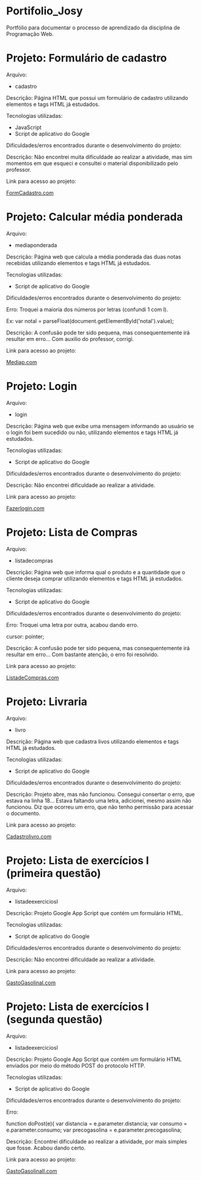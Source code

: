 # Portifolio_Josy
Portfólio para documentar o processo de  aprendizado da disciplina de Programação Web.
<h1> Projeto: Formulário de cadastro </h1>
Arquivo:

<ul>
  <li>  cadastro </li>
 </ul>
 
 Descrição: Página HTML que possui um formulário de cadastro utilizando elementos e tags HTML já estudados.
 
 Tecnologias utilizadas:
 <ul>
  <li> JavaScript </li>
  <li> Script de aplicativo do Google </li>
</ul>

Dificuldades/erros encontrados durante o desenvolvimento do projeto:

Descrição: Não encontrei muita dificuldade ao realizar a atividade, mas sim momentos em que esqueci e consultei o material disponibilizado pelo professor.

Link para acesso ao projeto:

<a href="https://script.google.com/macros/s/AKfycbze5HuHRmL3wBoA7tYpR3ETCN6VBcv60BeY6sk39JkfiQZJgymeG6M3MhvwSpP_RkFNzg/exec">FormCadastro.com</a>

<h1> Projeto: Calcular média ponderada </h1>
Arquivo:

<ul>
  <li>  mediaponderada </li>
 </ul>
 
 Descrição: Página web que calcula a média ponderada das duas notas recebidas utilizando elementos e tags HTML já estudados.
 
 Tecnologias utilizadas:
 <ul>
  <li> Script de aplicativo do Google </li>
</ul>

Dificuldades/erros encontrados durante o desenvolvimento do projeto:

Erro: Troquei a maioria dos números por letras (confundi 1 com l).

Ex: var notal = parseFloat(document.getElementById('notal').value);

Descrição: A confusão pode ter sido pequena, mas consequentemente irá resultar em erro... Com auxilio do professor, corrigi.

Link para acesso ao projeto:

<a href="https://script.google.com/macros/s/AKfycbwL25-Tp7r1Wu7BM44XSnV4Ocnnl3Nk26DMLeAQVCiuXyU4wbD3-EfV9V7yg8yDupwV/exec">Mediap.com</a>

<h1> Projeto: Login </h1>
Arquivo:

<ul>
  <li>  login </li>
 </ul>
 
 Descrição: Página web que exibe uma mensagem informando ao usuário se o login foi bem sucedido ou não, utilizando elementos e tags HTML já estudados.
 
 Tecnologias utilizadas:
 <ul>
  <li> Script de aplicativo do Google </li>
</ul>

Dificuldades/erros encontrados durante o desenvolvimento do projeto:

Descrição: Não encontrei dificuldade ao realizar a atividade.

Link para acesso ao projeto:

<a href="https://script.google.com/macros/s/AKfycbwOB6NJdluh4WMy91dLJWuaMO251hjESt2YtZxLgI4ePNI5hUd4uP6CangTUXDbx3jUpg/exec">Fazerlogin.com</a>

<h1> Projeto: Lista de Compras </h1>
Arquivo:

<ul>
  <li>  listadecompras </li>
 </ul>
 
 Descrição: Página web que informa qual o produto e a quantidade que o cliente deseja comprar utilizando elementos e tags HTML já estudados.
 
 Tecnologias utilizadas:
 <ul>
  <li> Script de aplicativo do Google </li>
</ul>

Dificuldades/erros encontrados durante o desenvolvimento do projeto:

Erro: Troquei uma letra por outra, acabou dando erro.

cursor: pointer;

Descrição: A confusão pode ter sido pequena, mas consequentemente irá resultar em erro... Com bastante atenção, o erro foi resolvido.

Link para acesso ao projeto:

<a href="https://script.google.com/macros/s/AKfycbwTIXGHdJSKrGVPUgL2_njggllg3vxneOWgdJOIkQNEu7mH8bAsFwsjoB1y_zu_E0Cejw/exec">ListadeCompras.com</a>

<h1> Projeto: Livraria </h1>
Arquivo:

<ul>
  <li>  livro </li>
 </ul>
 
 Descrição: Página web que cadastra livos utilizando elementos e tags HTML já estudados.
 
 Tecnologias utilizadas:
 <ul>
  <li> Script de aplicativo do Google </li>
</ul>

Dificuldades/erros encontrados durante o desenvolvimento do projeto:

Descrição: Projeto abre, mas não funcionou. Consegui consertar o erro, que estava na linha 18... Estava faltando uma letra, adicionei, mesmo assim não funcionou. Diz que ocorreu um erro, que não tenho permissão para acessar o documento.

Link para acesso ao projeto:

<a href="https://script.google.com/macros/s/AKfycbyZ4TGgxgbf6RmPLwOb_bBcQ-bNm84XoznWVQo3MDyX_q1SeRJv4i3ax1mdhNG52MUv/exec">Cadastrolivro.com</a>

<h1> Projeto: Lista de exercícios I (primeira questão) </h1>
Arquivo:

<ul>
  <li>  listadeexerciciosI </li>
 </ul>
 
 Descrição: Projeto Google App Script que contém um formulário HTML.
 
 Tecnologias utilizadas:
 <ul>
  <li> Script de aplicativo do Google </li>
</ul>

Dificuldades/erros encontrados durante o desenvolvimento do projeto:

Descrição: Não encontrei dificuldade ao realizar a atividade.

Link para acesso ao projeto:

<a href="https://script.google.com/macros/s/AKfycbxlTlvlTKvWl4UgEJ1pwcJ5J79dqb-FZCv3Kz2jM--5q3fjsNXp2Md-qbN_tUMRJ9Bw/exec">GastoGasolinaI.com</a>

<h1> Projeto: Lista de exercícios I (segunda questão) </h1>
Arquivo:

<ul>
  <li>  listadeexerciciosI </li>
 </ul>
 
 Descrição: Projeto Google App Script que contém um formulário HTML enviados por meio do método POST do protocolo HTTP.
 
 Tecnologias utilizadas:
 <ul>
  <li> Script de aplicativo do Google </li>
</ul>

Dificuldades/erros encontrados durante o desenvolvimento do projeto:

Erro: 

  function doPost(e){
    var distancia = e.parameter.distancia;
    var consumo = e.parameter.consumo;
    var precogasolina = e.parameter.precogasolina;
    
Descrição: Encontrei dificuldade ao realizar a atividade, por mais simples que fosse. Acabou dando certo.

Link para acesso ao projeto:

<a href="https://script.google.com/macros/s/AKfycbz9IlYPok4wEquIbpXoz3s3KW8yR_Sku04mZHwW8MWxt-GErun9Sln2LThL7V-oq-utUw/exec">GastoGasolinaII.com</a> 

